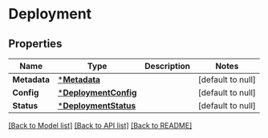 # Deployment

## Properties
Name | Type | Description | Notes
------------ | ------------- | ------------- | -------------
**Metadata** | [***Metadata**](Metadata.md) |  | [default to null]
**Config** | [***DeploymentConfig**](DeploymentConfig.md) |  | [default to null]
**Status** | [***DeploymentStatus**](DeploymentStatus.md) |  | [default to null]

[[Back to Model list]](../README.md#documentation-for-models) [[Back to API list]](../README.md#documentation-for-api-endpoints) [[Back to README]](../README.md)



